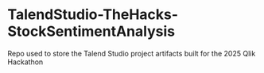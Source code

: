 # TalendStudio-TheHacks-StockSentimentAnalysis
Repo used to store the Talend Studio project artifacts built for the 2025 Qlik Hackathon
